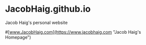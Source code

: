 # JacobHaig.github.io
Jacob Haig's personal website

#[www.JacobHaig.com](https://www.jacobhaig.com "Jacob Haig's Homepage")
